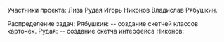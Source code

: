 
Участники проекта:
Лиза Рудая
Игорь Никонов
Владислав Рябушкин.

Распределение задач:
Рябушкин:
-- создание скетчей классов карточек.
Рудая:
-- создание скетча интерфейса
Никонов: